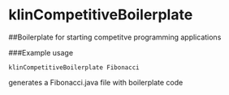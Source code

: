 klinCompetitiveBoilerplate
======
##Boilerplate for starting competitve programming applications

###Example usage
```
klinCompetitiveBoilerplate Fibonacci
```
generates a Fibonacci.java file with boilerplate code

